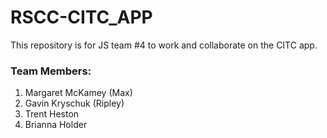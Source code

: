 # RSCC-CITC_APP

This repository is for JS team #4 to work and collaborate on the CITC app.

### Team Members:
1.  Margaret McKamey (Max)
2.  Gavin Kryschuk (Ripley)
3.  Trent Heston
4.  Brianna Holder 


